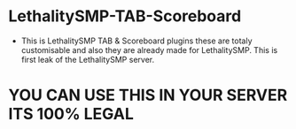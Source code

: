 # LethalitySMP-TAB-Scoreboard
- This is LethalitySMP TAB &amp; Scoreboard plugins these are totaly customisable and also they are already made for LethalitySMP. This is first leak of the LethalitySMP server.

# YOU CAN USE THIS IN YOUR SERVER ITS 100% LEGAL 
